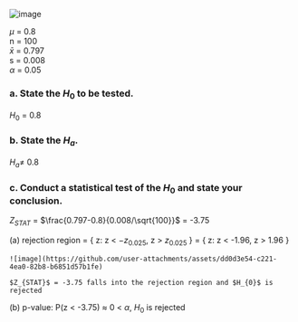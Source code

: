 
![image](https://github.com/user-attachments/assets/e5f0d211-90fb-497d-8a84-8a36651e57af)

$\mu$ = 0.8  
n = 100  
$\bar{x}$ = 0.797  
s = 0.008  
$\alpha$ = 0.05  

### a. State the $H_{0}$ to be tested.

$H_{0}$ = 0.8  

### b. State the $H_{a}$.

$H_{a} \neq$ 0.8  

### c. Conduct a statistical test of the $H_{0}$ and state your conclusion.

$Z_{STAT}$ = $\frac{0.797-0.8}{0.008/\sqrt{100}}$ = -3.75

(a) rejection region = { z: z < $-z_{0.025}$, z > $z_{0.025}$ } = { z: z < -1.96, z > 1.96 }  

    ![image](https://github.com/user-attachments/assets/dd0d3e54-c221-4ea0-82b8-b6851d57b1fe)

    $Z_{STAT}$ = -3.75 falls into the rejection region and $H_{0}$ is rejected

(b) p-value: P(z < -3.75) $\approx$ 0 < $\alpha$, $H_{0}$ is rejected
    

    
